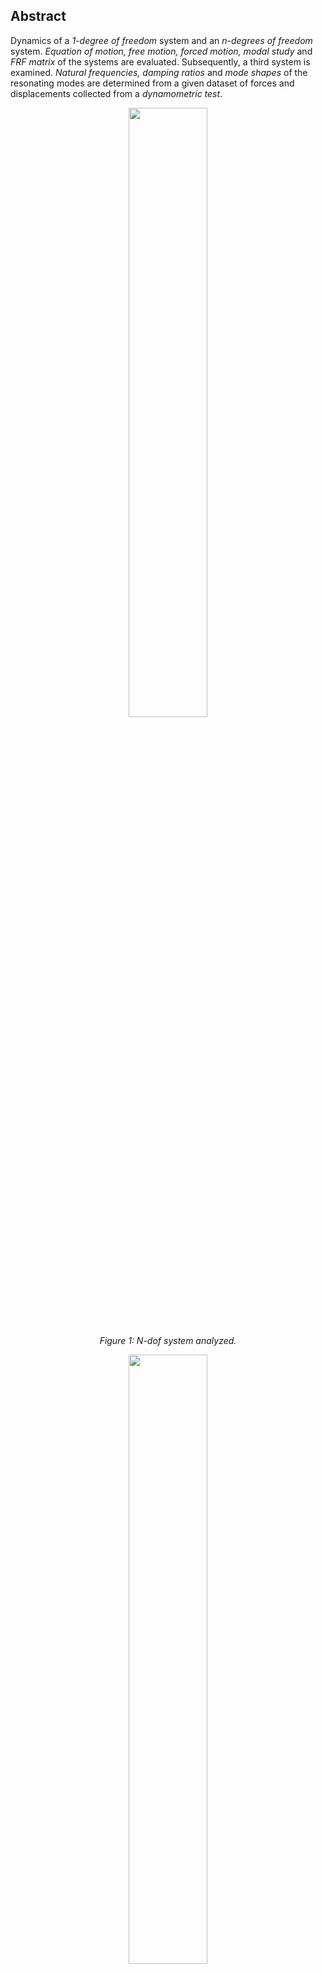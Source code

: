 ## Abstract

Dynamics of a *1-degree of freedom* system and an *n-degrees of freedom* system. *Equation of motion, free motion, forced motion, modal study* and *FRF matrix* of the systems are evaluated. Subsequently, a third system is examined. *Natural frequencies, damping ratios* and *mode shapes* of the resonating modes are determined from a given dataset of forces and displacements collected from a *dynamometric test*.



<p align="center" width="100%">
    <img width="50%" src="https://github.com/user-attachments/assets/49d6499b-2676-4140-a00f-f7daf9707794">
</p>

<p align="center"><i>Figure 1: N-dof system analyzed.</i></p>

<p align="center" width="100%">
    <img width="50%" src="https://github.com/user-attachments/assets/8db9ab80-0c10-4754-b14d-4e2758590139">
</p>

<p align="center"><i>Figure 2: FRF of the system in point A.</i></p>


